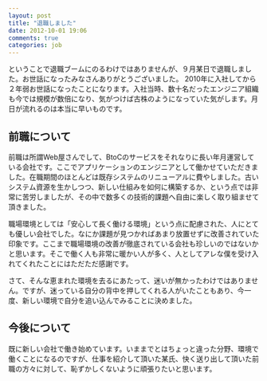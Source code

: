 ```yaml
---
layout: post
title: "退職しました"
date: 2012-10-01 19:06
comments: true
categories: job
---
```


ということで退職ブームにのるわけではありませんが、９月某日で退職しました。お世話になったみなさんありがとうございました。
2010年に入社してから２年弱お世話になったことになります。入社当時、数十名だったエンジニア組織も今では規模が数倍になり、気がつけば古株のようになっていた気がします。月日が流れるのは本当に早いものです。

## 前職について

前職は所謂Web屋さんでして、BtoCのサービスをそれなりに長い年月運営している会社です。ここでアプリケーションのエンジニアとして働かせていただきました。在職期間のほとんどは既存システムのリニューアルに費やしました。古いシステム資源を生かしつつ、新しい仕組みを如何に構築するか、という点では非常に苦労しましたが、その中で数多くの技術的課題へ自由に楽しく取り組ませて頂きました。

職場環境としては「安心して長く働ける環境」という点に配慮された、人にとても優しい会社でした。なにか課題が見つかればあまり放置せずに改善されていた印象です。ここまで職場環境の改善が徹底されている会社も珍しいのではないかと思います。そこで働く人も非常に暖かい人が多く、人としてアレな僕を受け入れてくれたことにはただただ感謝です。

さて、そんな恵まれた環境を去るにあたって、迷いが無かったわけではありません。ですが、迷っている自分の背中を押してくれる人がいたこともあり、今一度、新しい環境で自分を追い込んでみることに決めました。

## 今後について

既に新しい会社で働き始めています。いままでとはちょっと違った分野、環境で働くことになるのですが、仕事を紹介して頂いた某氏、快く送り出して頂いた前職の方々に対して、恥ずかしくないように頑張りたいと思います。
